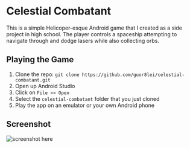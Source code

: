 # Celestial Combatant

This is a simple Helicoper-esque Android game that I created as a side project in high school. The player controls a spaceship attempting to navigate through and dodge lasers while also collecting orbs.

## Playing the Game

1. Clone the repo: `git clone https://github.com/guor8lei/celestial-combatant.git`
2. Open up Android Studio
3. Click on `File >> Open`
4. Select the `celestial-combatant` folder that you just cloned
6. Play the app on an emulator or your own Android phone

## Screenshot
![screenshot here](http://raymondguo.me/images/screenshots/celestial-combatant.png)

